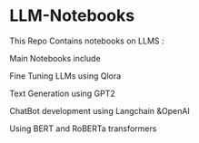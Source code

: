 # LLM-Notebooks
This Repo Contains notebooks on LLMS :

Main Notebooks include

 Fine Tuning LLMs using Qlora
 
 Text Generation using GPT2
 
 ChatBot development using Langchain &OpenAI

 Using BERT and RoBERTa transformers
